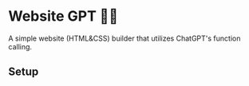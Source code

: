 # Website GPT 🔨🤖

A simple website (HTML&amp;CSS) builder that utilizes ChatGPT's function calling.

## Setup

